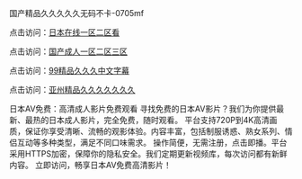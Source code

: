 国产精品久久久久久无码不卡-0705mf

点击访问：<a href="https://rtj-3zo.pages.dev/">日本在线一区二区看</a>

点击访问：<a href="https://vassv.pages.dev/">国产成人一区二区三区</a>

点击访问：<a href="https://gsd-agv.pages.dev/">99精品久久久中文字幕</a>

点击访问：<a href="https://gda-c7m.pages.dev/">亚州精品久久久久久久久</a>

日本AV免费：高清成人影片免费观看
寻找免费的日本AV影片？我们为你提供最新、最热的日本成人影片，完全免费，随时观看。
平台支持720P到4K高清画质，保证你享受清晰、流畅的观影体验。内容丰富，包括制服诱惑、熟女系列、情侣互动等多种类型，满足不同口味需求。
操作简便，无需注册，点击即播。平台采用HTTPS加密，保障你的隐私安全。我们定期更新视频库，每次访问都有新鲜内容。
立即访问，畅享日本AV免费高清影片！

<span style="display:none;">[Canonical link](https://github.com/v20250705/v11 ）</span>


